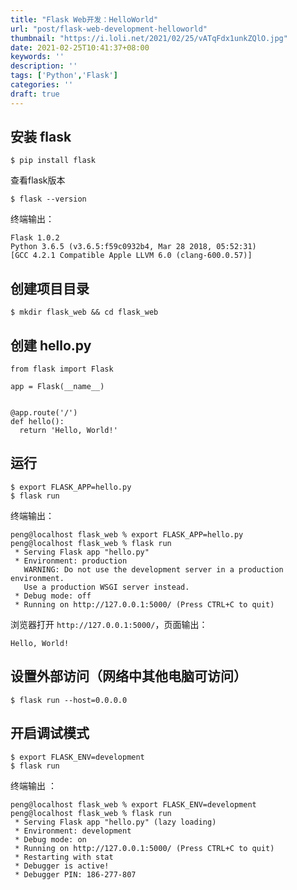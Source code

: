 ```yaml
---
title: "Flask Web开发：HelloWorld"
url: "post/flask-web-development-helloworld"
thumbnail: "https://i.loli.net/2021/02/25/vATqFdx1unkZQlO.jpg"
date: 2021-02-25T10:41:37+08:00
keywords: ''
description: ''
tags: ['Python','Flask']
categories: ''
draft: true
---
```


## 安装 flask

```
$ pip install flask 
```

查看flask版本
```
$ flask --version
```

终端输出：
```
Flask 1.0.2
Python 3.6.5 (v3.6.5:f59c0932b4, Mar 28 2018, 05:52:31)
[GCC 4.2.1 Compatible Apple LLVM 6.0 (clang-600.0.57)]
```

## 创建项目目录

```
$ mkdir flask_web && cd flask_web
```

## 创建 hello.py

```
from flask import Flask

app = Flask(__name__)


@app.route('/')
def hello():
  return 'Hello, World!'
```

## 运行

```
$ export FLASK_APP=hello.py
$ flask run
```

终端输出：
```
peng@localhost flask_web % export FLASK_APP=hello.py
peng@localhost flask_web % flask run
 * Serving Flask app "hello.py"
 * Environment: production
   WARNING: Do not use the development server in a production environment.
   Use a production WSGI server instead.
 * Debug mode: off
 * Running on http://127.0.0.1:5000/ (Press CTRL+C to quit)
```

浏览器打开 `http://127.0.0.1:5000/`，页面输出：
```
Hello, World!
```

## 设置外部访问（网络中其他电脑可访问）

```
$ flask run --host=0.0.0.0
```

## 开启调试模式

```
$ export FLASK_ENV=development
$ flask run 
```

终端输出 ：
```
peng@localhost flask_web % export FLASK_ENV=development
peng@localhost flask_web % flask run
 * Serving Flask app "hello.py" (lazy loading)
 * Environment: development
 * Debug mode: on
 * Running on http://127.0.0.1:5000/ (Press CTRL+C to quit)
 * Restarting with stat
 * Debugger is active!
 * Debugger PIN: 186-277-807
```